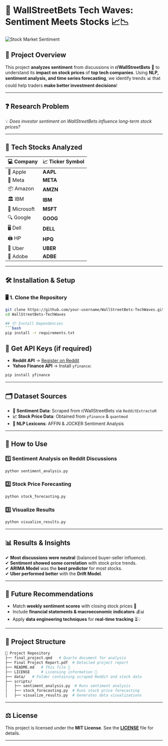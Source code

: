 # 🎯 **WallStreetBets Tech Waves: Sentiment Meets Stocks** 📈📉

![Stock Market Sentiment](https://media.giphy.com/media/3o6Zt481isNVuQI1l6/giphy.gif)

## 📌 **Project Overview**  
This project **analyzes sentiment** from discussions in **r/WallStreetBets** 💬 to understand its **impact on stock prices** of **top tech companies**. Using **NLP, sentiment analysis, and time series forecasting**, we identify trends 📊 that could help traders **make better investment decisions**!  

---

## ❓ **Research Problem**  
💡 *Does investor sentiment on WallStreetBets influence long-term stock prices?*  

---

## 🚀 **Tech Stocks Analyzed**  
| 💻 Company        | 📈 Ticker Symbol |
|------------------|----------------|
| 🍏 Apple        | **AAPL**       |
| 📘 Meta         | **META**       |
| 📦 Amazon       | **AMZN**       |
| 🏛 IBM          | **IBM**        |
| 🏢 Microsoft    | **MSFT**       |
| 🔍 Google      | **GOOG**       |
| 🖥 Dell         | **DELL**       |
| 🖨 HP           | **HPQ**        |
| 🚖 Uber        | **UBER**       |
| 🎨 Adobe       | **ADBE**       |

---

## 🛠 **Installation & Setup**  
### 🖥 **1. Clone the Repository**
```bash
git clone https://github.com/your-username/WallStreetBets-TechWaves.git
cd WallStreetBets-TechWaves

## 📦 Install Dependencies
```bash
pip install -r requirements.txt
```

## 🔑 Get API Keys (if required)
- **Reddit API** → [Register on Reddit](https://www.reddit.com/prefs/apps)  
- **Yahoo Finance API** → Install `yfinance`:
```bash
pip install yfinance
```

---

## 🗂 Dataset Sources
- **💬 Sentiment Data**: Scraped from r/WallStreetBets via `RedditExtractoR`
- **📈 Stock Price Data**: Obtained from `yfinance` & `quantmod`
- **🧠 NLP Lexicons**: AFFIN & JOCKER Sentiment Analysis  

---

## 🚀 How to Use

### 1️⃣ Sentiment Analysis on Reddit Discussions
```python
python sentiment_analysis.py
```

### 2️⃣ Stock Price Forecasting
```python
python stock_forecasting.py
```

### 3️⃣ Visualize Results
```python
python visualize_results.py
```

---

## 📊 Results & Insights
✔ **Most discussions were neutral** (balanced buyer-seller influence).  
✔ **Sentiment showed some correlation** with stock price trends.  
✔ **ARIMA Model** was the **best predictor** for most stocks.  
✔ **Uber performed better** with the **Drift Model**.  

---

## 🔮 Future Recommendations
- Match **weekly sentiment scores** with closing stock prices 📆  
- Include **financial statements & macroeconomic indicators** 💰📊  
- Apply **data engineering techniques** for **real-time tracking** ⏳💡  

---

## 📁 Project Structure
```bash
📂 Project Repository
├── final_project.qmd   # Quarto document for analysis
├── Final Project Report.pdf  # Detailed project report
├── README.md   # This file 📖
├── LICENSE     # Licensing information 🔖
├── data/   # Folder containing scraped Reddit and stock data
├── scripts/
│   ├── sentiment_analysis.py  # Runs sentiment analysis
│   ├── stock_forecasting.py  # Runs stock price forecasting
│   ├── visualize_results.py  # Generates data visualizations
```

---

## ⚖ License
This project is licensed under the **MIT License**. See the **[LICENSE](LICENSE)** file for details.  

---

